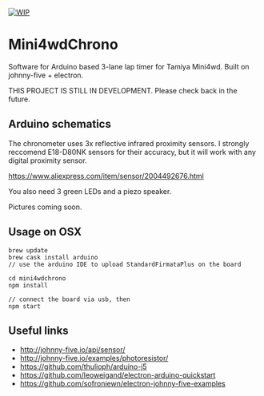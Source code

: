 [![WIP](https://img.shields.io/badge/status-WORK%20IN%20PROGRESS-red.svg)](https://github.com/Pimentoso/mini4wdchrono)

# Mini4wdChrono

Software for Arduino based 3-lane lap timer for Tamiya Mini4wd. Built on johnny-five + electron.

THIS PROJECT IS STILL IN DEVELOPMENT. Please check back in the future.

## Arduino schematics

The chronometer uses 3x reflective infrared proximity sensors. 
I strongly reccomend E18-D80NK sensors for their accuracy, but it will work with any digital proximity sensor.

https://www.aliexpress.com/item/sensor/2004492676.html

You also need 3 green LEDs and a piezo speaker.



Pictures coming soon.

## Usage on OSX

```
brew update
brew cask install arduino
// use the arduino IDE to upload StandardFirmataPlus on the board

cd mini4wdchrono
npm install

// connect the board via usb, then
npm start
```

## Useful links

- http://johnny-five.io/api/sensor/
- http://johnny-five.io/examples/photoresistor/
- https://github.com/thulioph/arduino-j5
- https://github.com/leoweigand/electron-arduino-quickstart
- https://github.com/sofroniewn/electron-johnny-five-examples

